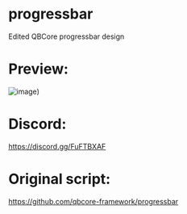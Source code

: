 # progressbar
 Edited QBCore progressbar design
# Preview:
![image](https://user-images.githubusercontent.com/99270302/172919627-47488b1d-a0be-4dbe-904d-332e878fadfb.png))
# Discord:
https://discord.gg/FuFTBXAF
# Original script:
https://github.com/qbcore-framework/progressbar

